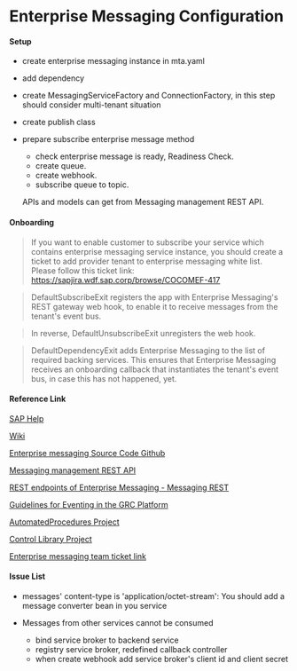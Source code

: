 # Enterprise Messaging Configuration

#### Setup
  * create enterprise messaging instance in mta.yaml
  * add dependency
  * create MessagingServiceFactory and ConnectionFactory, in this step should consider multi-tenant situation
  * create publish class 
  * prepare subscribe enterprise message method
    * check enterprise message is ready, Readiness Check.
    * create queue.
    * create webhook.
    * subscribe queue to topic.
    
	APIs and models can get from Messaging management REST API.
  
#### Onboarding
> If you want to enable customer to subscribe your service which contains enterprise messaging service instance, you should create a ticket to add provider tenant to enterprise messaging white list. 
Please follow this ticket link: https://sapjira.wdf.sap.corp/browse/COCOMEF-417

>	DefaultSubscribeExit registers the app with Enterprise Messaging's REST gateway web hook, to enable it to receive messages from the tenant's event bus.

> In reverse, DefaultUnsubscribeExit unregisters the web hook.

> DefaultDependencyExit adds Enterprise Messaging to the list of required backing services. This ensures that Enterprise Messaging receives an onboarding callback that instantiates the tenant's event bus, in case this has not happened, yet.

#### Reference Link
[SAP Help]( https://help.sap.com/viewer/product/SAP_ENTERPRISE_MESSAGING/Cloud/en-US?task=discover_task)

[Wiki](https://wiki.wdf.sap.corp/wiki/display/MDM/SCP+Platform+-+Enterprise+messaging+service)

[Enterprise messaging Source Code Github](https://github.wdf.sap.corp/enterprise-messaging/xbem-sb/tree/master/sb-app)

[Messaging management REST API](https://help.sap.com/doc/75c9efd00fc14183abc4c613490c53f4/Cloud/en-US/rest-management-messaging.html#_overview)

[REST endpoints of Enterprise Messaging - Messaging REST](https://help.sap.com/doc/3dfdf81b17b744ea921ce7ad464d1bd7/Cloud/en-US/messagingrest-api-spec.html)

[Guidelines for Eventing in the GRC Platform](https://wiki.wdf.sap.corp/wiki/pages/viewpage.action?spaceKey=GRCPLAT&title=Guidelines+for+Eventing+in+the+GRC+Platform)

[AutomatedProcedures Project](https://github.wdf.sap.corp/GRC-CH/AutomatedProcedures)

[Control Library Project](https://github.wdf.sap.corp/grchcpcf/control-library)

[Enterprise messaging team ticket link](https://sapjira.wdf.sap.corp/projects/COCOMEF/issues/COCOMEF-496?filter=allopenissues)

#### Issue List
  * messages' content-type is 'application/octet-stream': You should add a message converter bean in you service
  
  * Messages from other services cannot be consumed
    * bind service broker to backend service
    * registry service broker, redefined callback controller
    * when create webhook add service broker's client id and client secret
